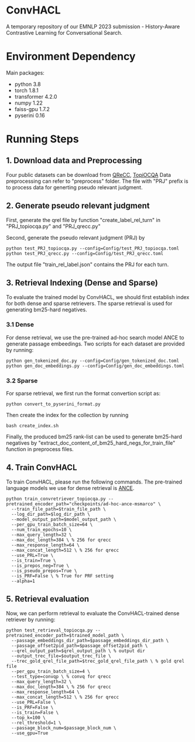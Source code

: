 # ConvHACL

A temporary repository of our EMNLP 2023 submission - History-Aware Contrastive Learning for Conversational Search.

# Environment Dependency

Main packages:
- python 3.8
- torch 1.8.1
- transformer 4.2.0
- numpy 1.22
- faiss-gpu 1.7.2
- pyserini 0.16

# Running Steps

## 1. Download data and Preprocessing

Four public datasets can be download from [QReCC](https://github.com/apple/ml-qrecc), [TopiOCQA](https://github.com/McGill-NLP/topiocqa) Data preprocessing can refer to "preprocess" folder. The file with "PRJ" prefix is to process data for generting pseudo relevant judgment.

## 2. Generate pseudo relevant judgment

First, generate the qrel file by function "create_label_rel_turn" in "PRJ_topiocqa.py" and "PRJ_qrecc.py"

Second, generate the pseudo relevant judgment (PRJ) by
```
python test_PRJ_topiocqa.py --config=Config/test_PRJ_topiocqa.toml
python test_PRJ_qrecc.py --config=Config/test_PRJ_qrecc.toml
```

The output file "train_rel_label.json" contains the PRJ for each turn.

## 3. Retrieval Indexing (Dense and Sparse)

To evaluate the trained model by ConvHACL, we should first establish index for both dense and sparse retrievers. The sparse retrieval is used for generating bm25-hard negatives.

### 3.1 Dense
For dense retrieval, we use the pre-trained ad-hoc search model ANCE to generate passage embeedings. Two scripts for each dataset are provided by running:

    python gen_tokenized_doc.py --config=Config/gen_tokenized_doc.toml
    python gen_doc_embeddings.py --config=Config/gen_doc_embeddings.toml

### 3.2 Sparse

For sparse retrieval, we first run the format convertion script as:

    python convert_to_pyserini_format.py
    
Then create the index for the collection by running

    bash create_index.sh
    
Finally, the produced bm25 rank-list can be used to generate bm25-hard negatives by "extract_doc_content_of_bm25_hard_negs_for_train_file" function in preprocess files.

## 4. Train ConvHACL

To train ConvHACL, please run the following commands. The pre-trained language models we use for dense retrieval is [ANCE](https://github.com/microsoft/ANCE).

    python train_convretriever_topiocqa.py --pretrained_encoder_path="checkpoints/ad-hoc-ance-msmarco" \ 
      --train_file_path=$train_file_path \ 
      --log_dir_path=$log_dir_path \
      --model_output_path=$model_output_path \ 
      --per_gpu_train_batch_size=64 \ 
      --num_train_epochs=10 \
      --max_query_length=32 \
      --max_doc_length=384 \ % 256 for qrecc
      --max_response_length=64 \
      --max_concat_length=512 \ % 256 for qrecc
      --use_PRL=True \
      --is_train=True \
      --is_prepos_neg=True \
      --is_pseudo_prepos=True \
      --is_PRF=False \ % True for PRF setting
      --alpha=1
      
## 5. Retrieval evaluation

Now, we can perform retrieval to evaluate the ConvHACL-trained dense retriever by running:

    python test_retrieval_topiocqa.py --pretrained_encoder_path=$trained_model_path \ 
      --passage_embeddings_dir_path=$passage_embeddings_dir_path \ 
      --passage_offset2pid_path=$passage_offset2pid_path \
      --qrel_output_path=$qrel_output_path \ % output dir
      --output_trec_file=$output_trec_file \
      --trec_gold_qrel_file_path=$trec_gold_qrel_file_path \ % gold qrel file
      --per_gpu_train_batch_size=4 \ 
      --test_type=convqp \ % convq for qrecc
      --max_query_length=32 \
      --max_doc_length=384 \ % 256 for qrecc
      --max_response_length=64 \
      --max_concat_length=512 \ % 256 for qrecc
      --use_PRL=False \
      --is_PRF=False \
      --is_train=False \
      --top_k=100 \
      --rel_threshold=1 \
      --passage_block_num=$passage_block_num \
      --use_gpu=True
